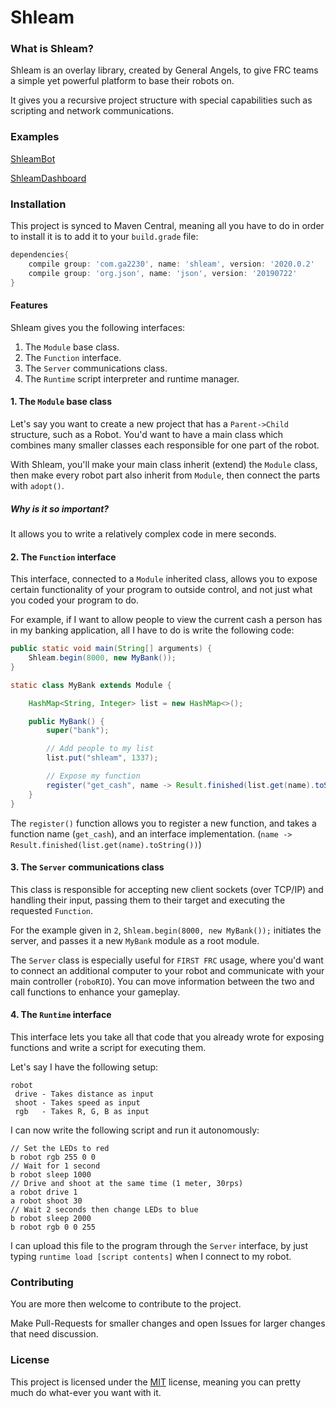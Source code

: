 # Shleam

### What is Shleam?
Shleam is an overlay library, created by General Angels, to give FRC teams a simple yet powerful platform to base their robots on.
 
 It gives you a recursive project structure with special capabilities such as scripting and network communications.
 
### Examples
[ShleamBot](https://github.com/GeneralAngels/ShleamBot)

[ShleamDashboard](https://github.com/GeneralAngels/ShleamDashboard)

### Installation
This project is synced to Maven Central, meaning all you have to do in order to install it is to add it to your `build.grade` file:

```groovy
dependencies{
    compile group: 'com.ga2230', name: 'shleam', version: '2020.0.2'
    compile group: 'org.json', name: 'json', version: '20190722'
}
```

#### Features
Shleam gives you the following interfaces:
1. The `Module` base class.
2. The `Function` interface.
3. The `Server` communications class.
4. The `Runtime` script interpreter and runtime manager.

#### 1. The `Module` base class
Let's say you want to create a new project that has a `Parent->Child` structure, such as a Robot.
You'd want to have a main class which combines many smaller classes each responsible for one part of the robot.

With Shleam, you'll make your main class inherit (extend) the `Module` class, then make every robot part also inherit from `Module`, then connect the parts with `adopt()`.

##### Why is it so important?
It allows you to write a relatively complex code in mere seconds.

#### 2. The `Function` interface
This interface, connected to a `Module` inherited class, allows you to expose certain functionality of your program to outside control, and not just what you coded your program to do.

For example, if I want to allow people to view the current cash a person has in my banking application, all I have to do is write the following code:

```java
public static void main(String[] arguments) {
    Shleam.begin(8000, new MyBank());
}

static class MyBank extends Module {

    HashMap<String, Integer> list = new HashMap<>();

    public MyBank() {
        super("bank");

        // Add people to my list
        list.put("shleam", 1337);

        // Expose my function
        register("get_cash", name -> Result.finished(list.get(name).toString()));
    }
}
```
The `register()` function allows you to register a new function, and takes a function name (`get_cash`), and an interface implementation. (`name -> Result.finished(list.get(name).toString())`)

#### 3. The `Server` communications class
This class is responsible for accepting new client sockets (over TCP/IP) and handling their input, passing them to their target and executing the requested `Function`.

For the example given in `2`, `Shleam.begin(8000, new MyBank());` initiates the server, and passes it a new `MyBank` module as a root module.

The `Server` class is especially useful for `FIRST FRC` usage, where you'd want to connect an additional computer to your robot and communicate with your main controller (`roboRIO`).
You can move information between the two and call functions to enhance your gameplay.

#### 4. The `Runtime` interface
This interface lets you take all that code that you already wrote for exposing functions and write a script for executing them.

Let's say I have the following setup:
```
robot
 drive - Takes distance as input
 shoot - Takes speed as input
 rgb   - Takes R, G, B as input
```
I can now write the following script and run it autonomously:
```shleam
// Set the LEDs to red
b robot rgb 255 0 0
// Wait for 1 second
b robot sleep 1000
// Drive and shoot at the same time (1 meter, 30rps)
a robot drive 1
a robot shoot 30
// Wait 2 seconds then change LEDs to blue
b robot sleep 2000
b robot rgb 0 0 255
```
I can upload this file to the program through the `Server` interface, by just typing `runtime load [script contents]` when I connect to my robot.

### Contributing
You are more then welcome to contribute to the project.

Make Pull-Requests for smaller changes and open Issues for larger changes that need discussion.

### License
This project is licensed under the [MIT](https://choosealicense.com/licenses/mit/) license, meaning you can pretty much do what-ever you want with it.